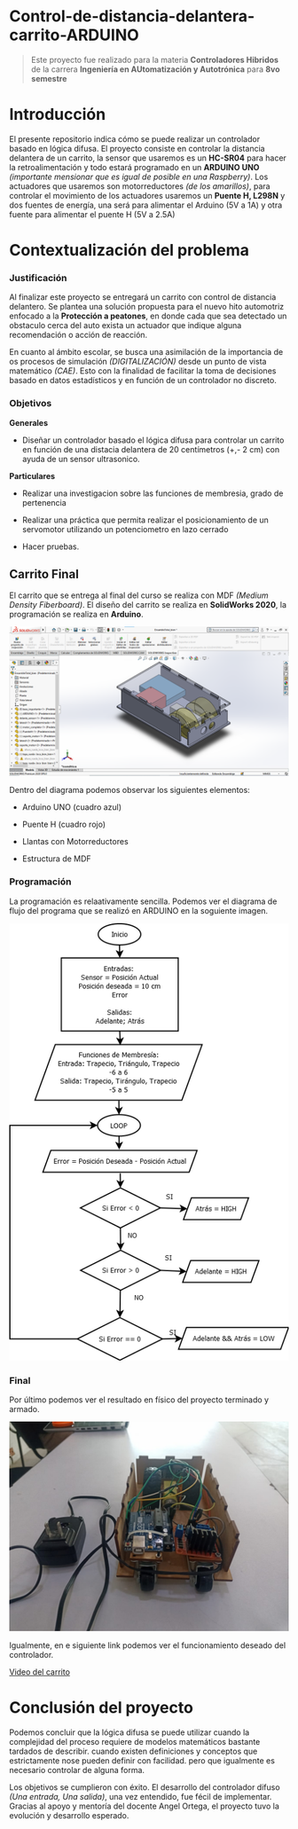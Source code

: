 # Control-de-distancia-delantera-carrito-ARDUINO


> Este proyecto fue realizado para la materia **Controladores Hibridos** de la carrera **Ingeniería en AUtomatización y Autotrónica** para **8vo semestre**


# Introducción 

El presente repositorio indica cómo se puede realizar un controlador basado en lógica difusa. El proyecto consiste en controlar la distancia delantera de un carrito, la sensor que usaremos es un **HC-SR04** para hacer la retroalimentación y todo estará programado en un **ARDUINO UNO** _(importante mensionar que es igual de posible en una Raspberry)_. Los actuadores que usaremos son motorreductores _(de los amarillos)_, para controlar el movimiento de los actuadores usaremos un **Puente H, L298N** y dos fuentes de energía, una será para alimentar el Arduino (5V a 1A) y otra fuente para alimentar el puente H (5V a 2.5A)

# Contextualización del problema

### Justificación 

Al finalizar este proyecto se entregará un carrito con control de distancia delantero. Se plantea una solución propuesta para el nuevo hito automotriz enfocado a la **Protección a peatones**, en donde cada que sea detectado un obstaculo cerca del auto exista un actuador que indique alguna recomendación o acción de reacción. 

En cuanto al ámbito escolar, se busca una asimilación de la importancia de os procesos de simulación _(DIGITALIZACIÓN)_ desde un punto de vista matemático _(CAE)_. Esto con la finalidad de facilitar la toma de decisiones basado en datos estadísticos y en función de un controlador no discreto. 

### Objetivos
**Generales**
+ Diseñar un controlador basado el lógica difusa para controlar un carrito en función de una distacia delantera de 20 centímetros (+,- 2 cm) con ayuda de un sensor ultrasonico.

**Particulares**
+ Realizar una investigacion sobre las funciones de membresia, grado de pertenencia

+ Realizar una práctica que permita realizar el posicionamiento de un servomotor utilizando un potenciometro en lazo cerrado

+ Hacer pruebas. 

## Carrito Final

El carrito que se entrega al final del curso se realiza con MDF _(Medium Density Fiberboard)_. El diseño del carrito se realiza en **SolidWorks 2020**, la programación se realiza en **Arduino**.


![Diseño y simulación de aspecto del carrito en SolidWorks.](Images/14.png)

Dentro del diagrama podemos observar los siguientes elementos:

+ Arduino UNO (cuadro azul)

+ Puente H (cuadro rojo)

+ Llantas con Motorreductores

+ Estructura de MDF

### Programación 

La programación es relaativamente sencilla. Podemos ver el diagrama de flujo del programa que se realizó en ARDUINO en la soguiente imagen. 

![Diagrama de flujo](Images/Diagrama1.png)

### Final

Por último podemos ver el resultado en físico del proyecto terminado y armado. 

![Carrito terminado](Images/im3.jpeg)

Igualmente, en e siguiente link podemos ver el funcionamiento deseado del controlador. 

[Video del carrito](https://www.youtube.com/watch?v=6mszPVwZKWs)


# Conclusión del proyecto

Podemos concluir que la lógica difusa se puede utilizar cuando la complejidad del proceso requiere de modelos matemáticos bastante tardados de describir. cuando existen definiciones y conceptos que estrictamente nose pueden definir con facilidad. pero que igualmente es necesario controlar de alguna forma. 

Los objetivos se cumplieron con éxito. El desarrollo del controlador difuso _(Una entrada, Una salida)_, una vez entendido, fue fécil de implementar. Gracias al apoyo y mentoría del docente Angel Ortega, el proyecto tuvo la evolución y desarrollo esperado. 





